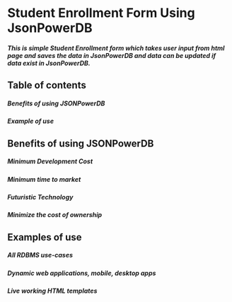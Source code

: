 # Student Enrollment Form Using JsonPowerDB
##### This is simple Student Enrollment form which takes user input from html page and saves the data in JsonPowerDB and data can be updated if data exist in JsonPowerDB.
## Table of contents
##### Benefits of using JSONPowerDB
##### Example of use
## Benefits of using JSONPowerDB
##### Minimum Development Cost
##### Minimum time to market
##### Futuristic Technology
##### Minimize the cost of ownership
## Examples of use
##### All RDBMS use-cases
##### Dynamic web applications, mobile, desktop apps
##### Live working HTML templates
